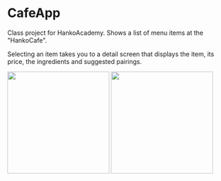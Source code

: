 # CafeApp

Class project for HankoAcademy. Shows a list of menu items at the "HankoCafe". 

Selecting an item takes you to a detail screen that displays the item, its price, the ingredients and suggested pairings.

<p float="center">
<img src="https://user-images.githubusercontent.com/22801309/204420863-d9967af8-cdd8-4ba5-86b0-646d06c55a09.png" width="230">
<img src="https://user-images.githubusercontent.com/22801309/204420914-fe0474ea-861e-485b-bc1f-9f759fd011bb.png" width="230">
</p>
